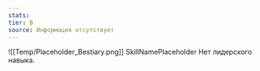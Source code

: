 ```yaml
---
stats: 
tier: B
source: Информация отсутствует
---
```

![[Temp/Placeholder_Bestiary.png]]
SkillNamePlaceholder
Нет лидерского навыка.
